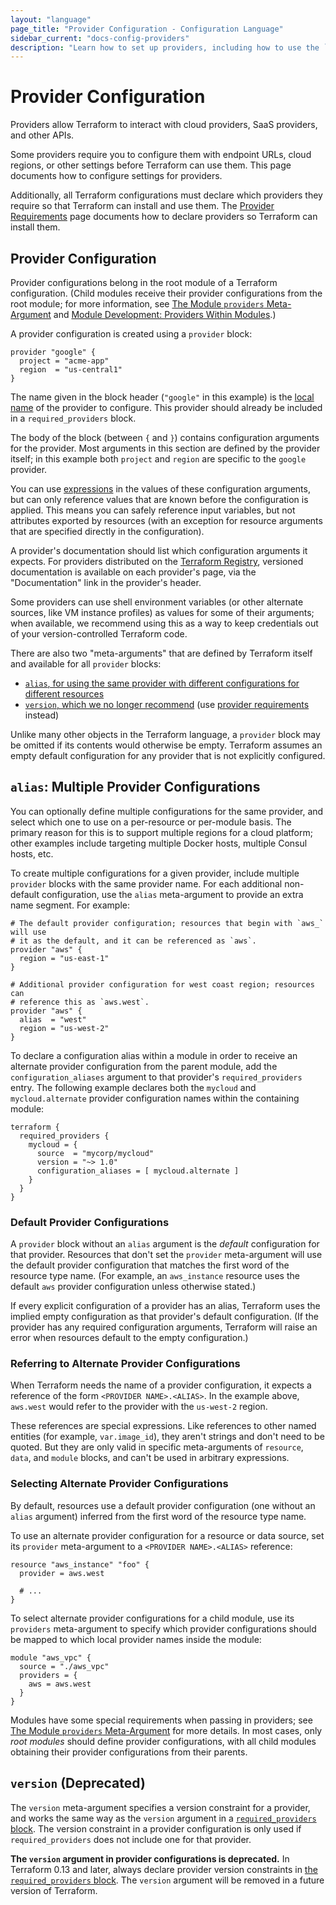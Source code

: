 ```yaml
---
layout: "language"
page_title: "Provider Configuration - Configuration Language"
sidebar_current: "docs-config-providers"
description: "Learn how to set up providers, including how to use the `alias` meta-argument to specify multiple configurations for a single provider."
---
```


# Provider Configuration

Providers allow Terraform to interact with cloud providers, SaaS providers, and
other APIs.

Some providers require you to configure them with endpoint URLs, cloud regions,
or other settings before Terraform can use them. This page documents how to
configure settings for providers.

Additionally, all Terraform configurations must declare which providers they
require so that Terraform can install and use them. The
[Provider Requirements](/docs/language/providers/requirements.html)
page documents how to declare providers so Terraform can install them.

## Provider Configuration

Provider configurations belong in the root module of a Terraform configuration.
(Child modules receive their provider configurations from the root module; for
more information, see
[The Module `providers` Meta-Argument](/docs/language/meta-arguments/module-providers.html)
and [Module Development: Providers Within Modules](/docs/language/modules/develop/providers.html).)

A provider configuration is created using a `provider` block:

```hcl
provider "google" {
  project = "acme-app"
  region  = "us-central1"
}
```

The name given in the block header (`"google"` in this example) is the
[local name](/docs/language/providers/requirements.html#local-names) of the provider to
configure. This provider should already be included in a `required_providers`
block.

The body of the block (between `{` and `}`) contains configuration arguments for
the provider. Most arguments in this section are defined by the provider itself;
in this example both `project` and `region` are specific to the `google`
provider.

You can use [expressions](/docs/language/expressions/index.html) in the values of these
configuration arguments, but can only reference values that are known before the
configuration is applied. This means you can safely reference input variables,
but not attributes exported by resources (with an exception for resource
arguments that are specified directly in the configuration).

A provider's documentation should list which configuration arguments it expects.
For providers distributed on the
[Terraform Registry](https://registry.terraform.io), versioned documentation is
available on each provider's page, via the "Documentation" link in the
provider's header.

Some providers can use shell environment variables (or other alternate sources,
like VM instance profiles) as values for some of their arguments; when
available, we recommend using this as a way to keep credentials out of your
version-controlled Terraform code.

There are also two "meta-arguments" that are defined by Terraform itself
and available for all `provider` blocks:

- [`alias`, for using the same provider with different configurations for different resources][inpage-alias]
- [`version`, which we no longer recommend][inpage-versions] (use
  [provider requirements](/docs/language/providers/requirements.html) instead)

Unlike many other objects in the Terraform language, a `provider` block may
be omitted if its contents would otherwise be empty. Terraform assumes an
empty default configuration for any provider that is not explicitly configured.

## `alias`: Multiple Provider Configurations

[inpage-alias]: #alias-multiple-provider-configurations

You can optionally define multiple configurations for the same provider, and
select which one to use on a per-resource or per-module basis. The primary
reason for this is to support multiple regions for a cloud platform; other
examples include targeting multiple Docker hosts, multiple Consul hosts, etc.

To create multiple configurations for a given provider, include multiple
`provider` blocks with the same provider name. For each additional non-default
configuration, use the `alias` meta-argument to provide an extra name segment.
For example:

```hcl
# The default provider configuration; resources that begin with `aws_` will use
# it as the default, and it can be referenced as `aws`.
provider "aws" {
  region = "us-east-1"
}

# Additional provider configuration for west coast region; resources can
# reference this as `aws.west`.
provider "aws" {
  alias  = "west"
  region = "us-west-2"
}
```

To declare a configuration alias within a module in order to receive an
alternate provider configuration from the parent module, add the
`configuration_aliases` argument to that provider's `required_providers`
entry. The following example declares both the `mycloud` and
`mycloud.alternate` provider configuration names within the containing module:

```hcl
terraform {
  required_providers {
    mycloud = {
      source  = "mycorp/mycloud"
      version = "~> 1.0"
      configuration_aliases = [ mycloud.alternate ]
    }
  }
}
```

### Default Provider Configurations

A `provider` block without an `alias` argument is the _default_ configuration
for that provider. Resources that don't set the `provider` meta-argument will
use the default provider configuration that matches the first word of the
resource type name. (For example, an `aws_instance` resource uses the default
`aws` provider configuration unless otherwise stated.)

If every explicit configuration of a provider has an alias, Terraform uses the
implied empty configuration as that provider's default configuration. (If the
provider has any required configuration arguments, Terraform will raise an error
when resources default to the empty configuration.)

### Referring to Alternate Provider Configurations

When Terraform needs the name of a provider configuration, it expects a
reference of the form `<PROVIDER NAME>.<ALIAS>`. In the example above,
`aws.west` would refer to the provider with the `us-west-2` region.

These references are special expressions. Like references to other named
entities (for example, `var.image_id`), they aren't strings and don't need to be
quoted. But they are only valid in specific meta-arguments of `resource`,
`data`, and `module` blocks, and can't be used in arbitrary expressions.

### Selecting Alternate Provider Configurations

By default, resources use a default provider configuration (one without an
`alias` argument) inferred from the first word of the resource type name.

To use an alternate provider configuration for a resource or data source, set
its `provider` meta-argument to a `<PROVIDER NAME>.<ALIAS>` reference:

```hcl
resource "aws_instance" "foo" {
  provider = aws.west

  # ...
}
```

To select alternate provider configurations for a child module, use its
`providers` meta-argument to specify which provider configurations should be
mapped to which local provider names inside the module:

```hcl
module "aws_vpc" {
  source = "./aws_vpc"
  providers = {
    aws = aws.west
  }
}
```

Modules have some special requirements when passing in providers; see
[The Module `providers` Meta-Argument](/docs/language/meta-arguments/module-providers.html)
for more details. In most cases, only _root modules_ should define provider
configurations, with all child modules obtaining their provider configurations
from their parents.

<a id="provider-versions"></a>

## `version` (Deprecated)

[inpage-versions]: #provider-versions

The `version` meta-argument specifies a version constraint for a provider, and
works the same way as the `version` argument in a
[`required_providers` block](/docs/language/providers/requirements.html). The version
constraint in a provider configuration is only used if `required_providers`
does not include one for that provider.

**The `version` argument in provider configurations is deprecated.**
In Terraform 0.13 and later, always declare provider version constraints in
[the `required_providers` block](/docs/language/providers/requirements.html). The `version`
argument will be removed in a future version of Terraform.
